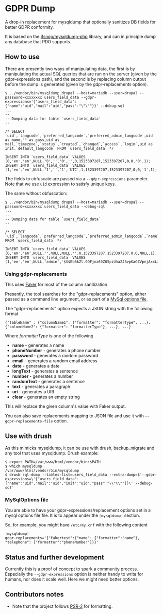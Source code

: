 # GDPR Dump

A drop-in replacement for mysqldump that optionally sanitizes DB fields for better GDPR conformity.

It is based on the [ifsnop/mysqldump\-php](https://github.com/ifsnop/mysqldump-php) library, 
and can in principle dump any database that PDO supports. 

## How to use

There are presently two ways of manipulating data, 
the first is by manipulating the actual SQL queries that are run on the server (given by the gdpr-expressions path), 
and the second is by replacing column output before the dump is generated (given by the gdpr-replacements option).


```
$ ../vendor/bin/mysqldump drupal --host=mariadb --user=drupal --password=xxxxxxxx users_field_data --gdpr-expressions='{"users_field_data":{"name":"uid","mail":"uid","pass":"\"\""}}' --debug-sql
...
--
-- Dumping data for table `users_field_data`
--

/* SELECT `uid`,`langcode`,`preferred_langcode`,`preferred_admin_langcode`,uid as name,"" as pass,uid as mail,`timezone`,`status`,`created`,`changed`,`access`,`login`,uid as init,`default_langcode` FROM `users_field_data` */

INSERT INTO `users_field_data` VALUES (0,'en','en',NULL,'0','','0','',0,1523397207,1523397207,0,0,'0',1);
INSERT INTO `users_field_data` VALUES (1,'en','en',NULL,'1','','1','UTC',1,1523397207,1523397207,0,0,'1',1);
```

The fields to obfuscate are passed via a `--gdpr-expressions` parameter.
Note that we use `uid` expression to satisfy unique keys.

The same without obfuscation:

```
$ ../vendor/bin/mysqldump drupal --host=mariadb --user=drupal --password=xxxxxxxx users_field_data --debug-sql
...
--
-- Dumping data for table `users_field_data`
--

/* SELECT `uid`,`langcode`,`preferred_langcode`,`preferred_admin_langcode`,`name`,`pass`,`mail`,`timezone`,`status`,`created`,`changed`,`access`,`login`,`init`,`default_langcode` FROM `users_field_data` */

INSERT INTO `users_field_data` VALUES (0,'en','en',NULL,'',NULL,NULL,'',0,1523397207,1523397207,0,0,NULL,1);
INSERT INTO `users_field_data` VALUES (1,'en','en',NULL,'admin','$S$Eb6kZl.9OFjoa69Z05pzUhaZJ6vpKaGZVpnjAxxLJ7ip0zOwanEV','admin@example.com','UTC',1,1523397207,1523397207,0,0,'admin@example.com',1);
```

### Using gdpr-replacements

This uses [Faker](https://fakerphp.github.io/) for most of the column sanitization.

Presently, the tool searches for the "gdpr-replacements" option, either passed as a command line argument, or as part of a [MySql options file](https://dev.mysql.com/doc/refman/8.0/en/option-files.html).

The "gdpr-replacements" option expects a JSON string with the following format

```
{"tableName" : {"columnName1": {"formatter": "formatterType", ...}, {"columnName2": {"formatter": "formatterType"}, ...}, ...}
```
Where *formatterType* is one of the following
* **name** - generates a name
* **phoneNumber** - generates a phone number
* **password** - generates a random password
* **email** - generates a random email address
* **date** - generates a date
* **longText** - generates a sentence
* **number** - generates a number
* **randomText** - generates a sentence
* **text** - generates a paragraph
* **uri** - generates a URI
* **clear** - generates an empty string

This will replace the given column's value with Faker output.

You can also save replacements mapping to JSON file and use it with `--gdpr-replacements-file` option.

## Use with drush

As this mimicks mysqldump, it can be use with drush, backup_migrate and any tool that uses mysqldump.
Drush example:

```
$ export PATH=/var/www/html/vendor/bin:$PATH
$ which mysqldump
/var/www/html/vendor/bin/mysqldump
$ drush sql-dump --tables-list=users_field_data --extra-dump=$'--gdpr-expressions=\'{"users_field_data":{"name":"uid","mail":"uid","init":"uid","pass":"\\"\\""}}\' --debug-sql'
```

### MySqlOptions file

You are able to have your gdpr-expressions/replacement options set in a mysql options file file.
It is to appear under the `[mysqldump]` section.

So, for example, you might have `/etc/my.cnf` with the following content

```
[mysqldump]
gdpr-replacements='{"fakertest":{"name": {"formatter":"name"}, "telephone": {"formatter":"phoneNumber"}}}'

```

## Status and further development

Currently this is a proof of concept to spark a community process.
Especially the `--gdpr-expressions` option is neither handy to write for humans, nor does it scale well.
Here we might need better options.

## Contributors notes

* Note that the project follows [PSR-2](https://www.php-fig.org/psr/psr-2/) for formatting. 
